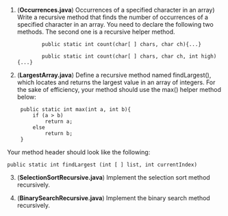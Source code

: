 1. (**Occurrences.java**) Occurrences of a specified character in an array) Write a recursive method that finds the number of occurrences of a specified character in an array. You need to declare the following two methods. The second one is a recursive helper method.
               
               public static int count(char[ ] chars, char ch){...}

               public static int count(char[ ] chars, char ch, int high){...}
               

2. (**LargestArray.java**) Define a recursive method named findLargest(), which locates and returns the largest value in an array of integers. For the sake of efficiency, your method should use the max() helper method below:

        public static int max(int a, int b){
            if (a > b) 
                return a;
            else 
                return b;
        }

Your method header should look like the following:

`public static int findLargest (int [ ] list, int currentIndex)`

3. (**SelectionSortRecursive.java**) Implement the selection sort method recursively.

4. (**BinarySearchRecursive.java**) Implement the binary search method recursively.
